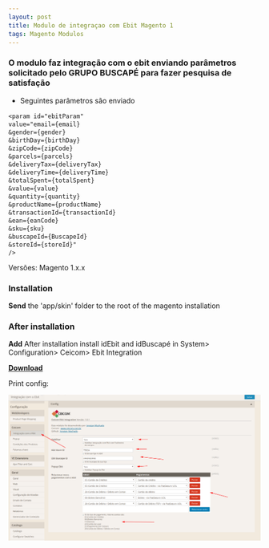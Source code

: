 ```yaml
---
layout: post
title: Modulo de integraçao com Ebit Magento 1
tags: Magento Modulos
---
```

### O modulo faz integração com o ebit enviando parâmetros solicitado pelo GRUPO BUSCAPÉ para fazer pesquisa de satisfação

* Seguintes parâmetros são enviado


```
<param id="ebitParam" 
value="email={email}
&gender={gender}
&birthDay={birthDay}
&zipCode={zipCode}
&parcels={parcels}
&deliveryTax={deliveryTax}
&deliveryTime={deliveryTime}
&totalSpent={totalSpent}
&value={value}
&quantity={quantity}
&productName={productName}
&transactionId={transactionId}
&ean={eanCode}
&sku={sku}
&buscapeId={BuscapeId}
&storeId={storeId}"
/>
```

Versões: Magento 1.x.x

### Installation

**Send** the 'app/skin' folder to the root of the magento installation

### After installation

**Add** After installation install idEbit and idBuscapé in
System> Configuration> Ceicom> Ebit Integration

[**Download**](https://github.com/Ceicom/Ceicom_EbitIntegration/releases)

Print config:

![null](/img/uploads/687474703a2f2f692e696d6775722e636f6d2f67526c58346a792e706e67.png)
